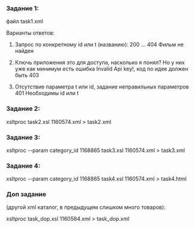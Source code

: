 <h3>Задание 1:</h3>

файл task1.xml

Варианты ответов:
1. Запрос по конкретному id или t (названию): 
	200 <movie>...</movie>
	404 <error>Фильм не найден</error>
	
2. Ключь приложения это для доступа, насколько я понял?
	Но у них уже как минимум есть ошибка Invalid Api key!, код по идее должен быть 403

3. Отсутствие параметра t или id, задание неправильных параметров
	401 <error>Необходимы id или t</error>
	
<h3>Задание 2:</h3>

xsltproc task2.xsl 1160574.xml > task2.xml

<h3>Задание 3:</h3>

xsltproc --param category_id 1168865 task3.xsl 1160574.xml > task3.xml

<h3>Задание 4:</h3>

xsltproc --param category_id 1168865 task4.xsl 1160574.xml > task4.html

<h3>Доп задание</h3> (другой xml каталог, в предыдущем слишком много товаров):

xsltproc task_dop.xsl 1160584.xml > task_dop.xml

